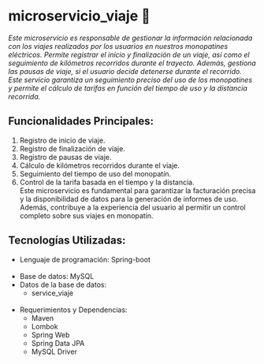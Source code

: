 # microservicio_viaje 🚀
_Este microservicio es responsable de gestionar la información relacionada con los viajes realizados por los usuarios en nuestros monopatines eléctricos. Permite registrar el inicio y finalización de un viaje, así como el seguimiento de kilómetros recorridos durante el trayecto. Además, gestiona las pausas de viaje, si el usuario decide detenerse durante el recorrido. Este servicio garantiza un seguimiento preciso del uso de los monopatines y permite el cálculo de tarifas en función del tiempo de uso y la distancia recorrida._

## Funcionalidades Principales: 

1. Registro de inicio de viaje.
2. Registro de finalización de viaje.
3. Registro de pausas de viaje.
4. Cálculo de kilómetros recorridos durante el viaje.
5. Seguimiento del tiempo de uso del monopatín.
6. Control de la tarifa basada en el tiempo y la distancia. <br>
Este microservicio es fundamental para garantizar la facturación precisa y la disponibilidad de datos para la generación de informes de uso. Además, contribuye a la experiencia del usuario al permitir un control completo sobre sus viajes en monopatín.

## Tecnologías Utilizadas:

* Lenguaje de programación: Spring-boot <br><br>
* Base de datos: MySQL
* Datos de la base de datos:
  * service_viaje<br><br>
* Requerimientos y Dependencias:
  * Maven
  * Lombok
  * Spring Web
  * Spring Data JPA
  * MySQL Driver 
